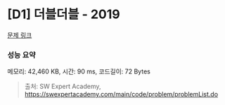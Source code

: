 # [D1] 더블더블 - 2019 

[문제 링크](https://swexpertacademy.com/main/code/problem/problemDetail.do?contestProbId=AV5QDEX6AqwDFAUq) 

### 성능 요약

메모리: 42,460 KB, 시간: 90 ms, 코드길이: 72 Bytes



> 출처: SW Expert Academy, https://swexpertacademy.com/main/code/problem/problemList.do